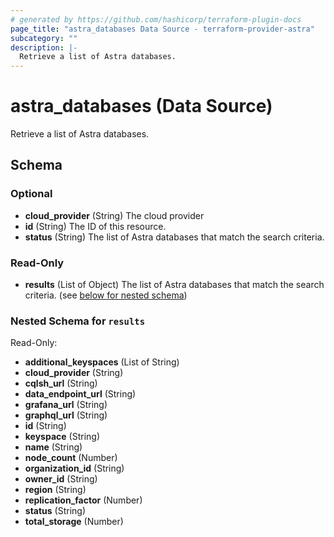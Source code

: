 ```yaml
---
# generated by https://github.com/hashicorp/terraform-plugin-docs
page_title: "astra_databases Data Source - terraform-provider-astra"
subcategory: ""
description: |-
  Retrieve a list of Astra databases.
---
```


# astra_databases (Data Source)

Retrieve a list of Astra databases.



<!-- schema generated by tfplugindocs -->
## Schema

### Optional

- **cloud_provider** (String) The cloud provider
- **id** (String) The ID of this resource.
- **status** (String) The list of Astra databases that match the search criteria.

### Read-Only

- **results** (List of Object) The list of Astra databases that match the search criteria. (see [below for nested schema](#nestedatt--results))

<a id="nestedatt--results"></a>
### Nested Schema for `results`

Read-Only:

- **additional_keyspaces** (List of String)
- **cloud_provider** (String)
- **cqlsh_url** (String)
- **data_endpoint_url** (String)
- **grafana_url** (String)
- **graphql_url** (String)
- **id** (String)
- **keyspace** (String)
- **name** (String)
- **node_count** (Number)
- **organization_id** (String)
- **owner_id** (String)
- **region** (String)
- **replication_factor** (Number)
- **status** (String)
- **total_storage** (Number)


